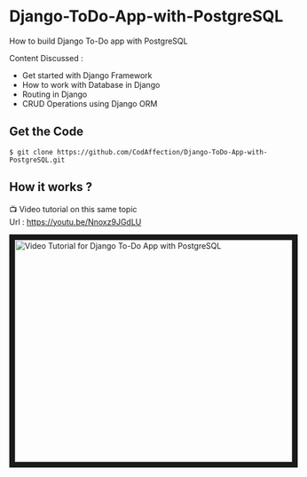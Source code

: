 # Django-ToDo-App-with-PostgreSQL

How to build Django To-Do app with PostgreSQL

Content Discussed :
- Get started with Django Framework
- How to work with Database in Django
- Routing in Django
- CRUD Operations using Django ORM

## Get the Code
```
$ git clone https://github.com/CodAffection/Django-ToDo-App-with-PostgreSQL.git
```

 ## How it works ?
 
 :tv: Video tutorial on this same topic  
 Url : https://youtu.be/Nnoxz9JGdLU
 
<a href="http://www.youtube.com/watch?feature=player_embedded&v=Nnoxz9JGdLU
" target="_blank"><img src="http://img.youtube.com/vi/Nnoxz9JGdLU/0.jpg" 
alt="Video Tutorial for Django To-Do App with PostgreSQL" width="500" height="400" border="10" /></a>
